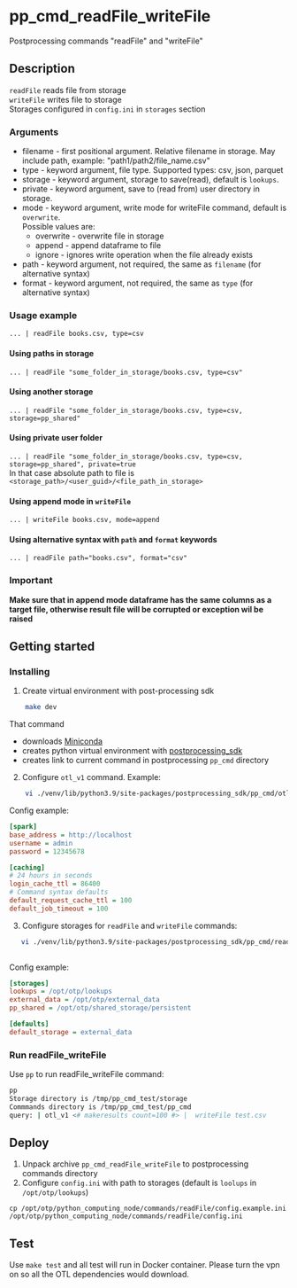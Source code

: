 # pp_cmd_readFile_writeFile
Postprocessing commands "readFile" and "writeFile"

## Description
`readFile` reads file from storage  
`writeFile` writes file to storage  
Storages configured in `config.ini` in `storages` section  


### Arguments
- filename - first positional argument. Relative filename in storage. May include path, example: "path1/path2/file_name.csv"
- type - keyword argument, file type. Supported types: csv, json, parquet
- storage - keyword argument, storage to save(read), default is `lookups`.
- private - keyword argument, save to (read from) user directory in storage. 
- mode - keyword argument, write mode for writeFile command, default is `overwrite`.  
    Possible values are:  
    * overwrite - overwrite file in storage  
    * append - append dataframe to file  
    * ignore - ignores write operation when the file already exists
- path - keyword argument, not required, the same as `filename` (for alternative syntax)
- format - keyword argument, not required, the same as `type` (for alternative syntax)
  
### Usage example
`... | readFile books.csv, type=csv`
#### Using paths in storage
`... | readFile "some_folder_in_storage/books.csv, type=csv"`
#### Using another storage
`... | readFile "some_folder_in_storage/books.csv, type=csv, storage=pp_shared"`
#### Using private user folder
`... | readFile "some_folder_in_storage/books.csv, type=csv, storage=pp_shared", private=true`  
In that case absolute path to file is `<storage_path>/<user_guid>/<file_path_in_storage>`
#### Using append mode in `writeFile`
`... | writeFile books.csv, mode=append`

#### Using alternative syntax with `path` and `format` keywords  
`... | readFile path="books.csv", format="csv"`


### Important
**Make sure that in append mode dataframe has the same columns as a target file, otherwise result file will be corrupted or exception wil be raised**

## Getting started
### Installing
1. Create virtual environment with post-processing sdk 
```bash
    make dev
```
That command  
- downloads [Miniconda](https://docs.conda.io/en/latest/miniconda.html)
- creates python virtual environment with [postprocessing_sdk](https://github.com/ISGNeuroTeam/postprocessing_sdk)
- creates link to current command in postprocessing `pp_cmd` directory 

2. Configure `otl_v1` command. Example:  
```bash
    vi ./venv/lib/python3.9/site-packages/postprocessing_sdk/pp_cmd/otl_v1/config.ini
```
Config example:  
```ini
[spark]
base_address = http://localhost
username = admin
password = 12345678

[caching]
# 24 hours in seconds
login_cache_ttl = 86400
# Command syntax defaults
default_request_cache_ttl = 100
default_job_timeout = 100
```

3. Configure storages for `readFile` and `writeFile` commands:  
```bash
   vi ./venv/lib/python3.9/site-packages/postprocessing_sdk/pp_cmd/readFile/config.ini
   
```
Config example:  
```ini
[storages]
lookups = /opt/otp/lookups
external_data = /opt/otp/external_data
pp_shared = /opt/otp/shared_storage/persistent

[defaults]
default_storage = external_data
```

### Run readFile_writeFile
Use `pp` to run readFile_writeFile command:  
```bash
pp
Storage directory is /tmp/pp_cmd_test/storage
Commmands directory is /tmp/pp_cmd_test/pp_cmd
query: | otl_v1 <# makeresults count=100 #> |  writeFile test.csv
```
## Deploy
1. Unpack archive `pp_cmd_readFile_writeFile` to postprocessing commands directory
2. Configure `config.ini` with path to storages (default is `loolups` in `/opt/otp/lookups`)
```
cp /opt/otp/python_computing_node/commands/readFile/config.example.ini /opt/otp/python_computing_node/commands/readFile/config.ini 
```
## Test
Use `make test` and all test will run in Docker container. Please turn the vpn on so all the OTL dependencies would download.